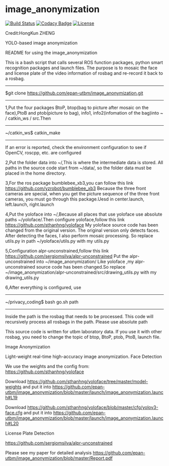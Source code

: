 # image_anonymization

[![Build Status](https://travis-ci.org/epan-utbm/image_anonymization.svg?branch=master)](https://travis-ci.org/epan-utbm/image_anonymization) [![Codacy Badge](https://app.codacy.com/project/badge/Grade/429c22fbd6b34fd9a972cbd0d4d3ffe3)](https://www.codacy.com/gh/epan-utbm/image_anonymization?utm_source=github.com&amp;utm_medium=referral&amp;utm_content=epan-utbm/image_anonymization&amp;utm_campaign=Badge_Grade) [![License](https://img.shields.io/badge/License-BSD%203--Clause-gree.svg)](https://opensource.org/licenses/BSD-3-Clause)

Credit:HongKun ZHENG

YOLO-based image anonymization

README for using the image_anonymization

This is a bash script that calls several ROS function packages, python smart recognition packages and launch files. The purpose is to mosaic the face and license plate of the video information of rosbag and re-record it back to a rosbag.

----------------------------------------------------------------------
$git clone https://github.com/epan-utbm/image_anonymization.git
  
----------------------------------------------------------------------


1,Put the four packages BtoP, btop(bag to picture after mosaic on the face),PtoB and ptob(picture to bag), info1, info2(infomation of  the bag)into ~ / catkin_ws / src.Then

----------------------------------------------------------------------
  ~/catkin_ws$ catkin_make
  
----------------------------------------------------------------------
If an error is reported, check the environment configuration to see if OpenCV, roscpp, etc. are configured



2,Put the folder data into ~/,This is where the intermediate data is stored. All paths in the source code start from ~/data/, so the folder data must be placed in the home directory.



3,For the ros package bumblebee_xb3,you can follow this link https://github.com/yzrobot/bumblebee_xb3
Because the three front cameras are special, when you get the picture sequence of the three front cameras, you must go through this package.Uesd in center.launch, left.launch, right.launch



4,Put the yoloface into ~/,Because all places that use yoloface use absolute paths ~/yoloface/.Then configure yoloface,follow this link https://github.com/sthanhng/yoloface
My yoloface source code has been changed from the original version. The original version only detects faces. After detecting the faces, I also perform mosaic processing. So replace utils.py in path ~/yoloface/utils.py with my  utils.py



5,Configuration alpr-unconstrained,follow this link https://github.com/sergiomsilva/alpr-unconstrained
Put the alpr-unconstrained into ~/image_anonymization/
Like yoloface ,my alpr-unconstrained source code has been changed.So replace  ~/image_anonymization/alpr-unconstrained/src/drawing_utils.py with my drawing_utils.py



6,After everything is configured, use

----------------------------------------------------------------------
~/privacy_coding$ bash go.sh path

----------------------------------------------------------------------
Inside the path is the rosbag that needs to be processed. This code will recursively process all rosbags in the path.
Please use absolute path



This source code is written for utbm laboratory data. If you use it with other rosbag, you need to change the topic of btop, BtoP, ptob, PtoB, launch file.

Image Anonymization

Light-weight real-time high-accuracy image anonymization.
Face Detection

We use the weights and the config from: https://github.com/sthanhng/yoloface

Download https://github.com/sthanhng/yoloface/tree/master/model-weights and put it into https://github.com/epan-utbm/image_anonymization/blob/master/launch/image_anonymization.launch#L19


Download https://github.com/sthanhng/yoloface/blob/master/cfg/yolov3-face.cfg and put it into https://github.com/epan-utbm/image_anonymization/blob/master/launch/image_anonymization.launch#L20

License Plate Detection

https://github.com/sergiomsilva/alpr-unconstrained


Please see my paper for detailed analysis
https://github.com/epan-utbm/image_anonymization/blob/master/Report.pdf

